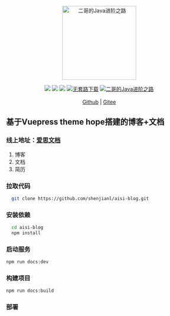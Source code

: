 
<p align="center">
  <a href="https://javabetter.cn">
    <img src="https://cdn.tobebetterjavaer.com/tobebetterjavaer/images/logo.png" width="200px" alt="二哥的Java进阶之路">
  </a>
</p>

<p align="center">
  <a href="https://javabetter.cn/blog.html" target="_blank"><img src="https://img.shields.io/badge/博客-在线阅读-green.svg?style=for-the-badge"></a>
  <a href="#联系方式" target="_blank"><img src="https://img.shields.io/badge/公众号-沉默王二-brightgreen.svg?style=for-the-badge"></a>
  <a href="https://javabetter.cn/zhishixingqiu/" target="_blank"><img src="https://img.shields.io/badge/学习圈子-立即加入-critical?style=for-the-badge"></a>
  <a href="https://javabetter.cn/download/java.html" target="_blank"><img src="https://img.shields.io/badge/计算机经典电子书-下载-yellow.svg?style=for-the-badge" alt="无套路下载"></a>
  <a href="https://github.com/itwanger/toBeBetterJavaer" target="_blank"><img alt="二哥的Java进阶之路" src="https://img.shields.io/github/stars/itwanger/toBeBetterJavaer?style=for-the-badge"></a><br><br>
  <a href="https://github.com/shenjianZ/aisi-blog">Github</a> |
  <a href="https://gitee.com/mingjianyeying/aisi-blog">Gitee</a>
</p>




## 基于Vuepress theme hope搭建的博客+文档

### 线上地址：[爱思文档](https://blog.shenjianl.cn/)

 1. 博客
2. 文档
3. 简历

### 拉取代码
```bash
  git clone https://github.com/shenjianl/aisi-blog.git
```

### 安装依赖
```bash
  cd aisi-blog
  npm install
```
### 启动服务
```bash
npm run docs:dev
```

### 构建项目
```bash
npm run docs:build
```
### 部署



